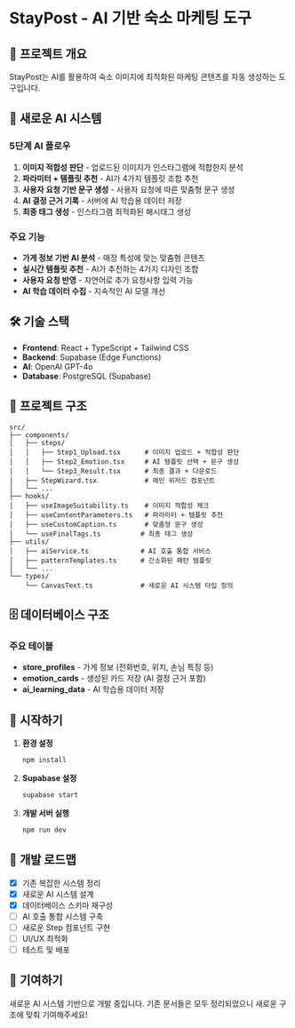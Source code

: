 # StayPost - AI 기반 숙소 마케팅 도구

## 🎯 프로젝트 개요

StayPost는 AI를 활용하여 숙소 이미지에 최적화된 마케팅 콘텐츠를 자동 생성하는 도구입니다.

## 🚀 새로운 AI 시스템

### 5단계 AI 플로우

1. **이미지 적합성 판단** - 업로드된 이미지가 인스타그램에 적합한지 분석
2. **파라미터 + 템플릿 추천** - AI가 4가지 템플릿 조합 추천
3. **사용자 요청 기반 문구 생성** - 사용자 요청에 따른 맞춤형 문구 생성
4. **AI 결정 근거 기록** - 서버에 AI 학습용 데이터 저장
5. **최종 태그 생성** - 인스타그램 최적화된 해시태그 생성

### 주요 기능

- **가게 정보 기반 AI 분석** - 매장 특성에 맞는 맞춤형 콘텐츠
- **실시간 템플릿 추천** - AI가 추천하는 4가지 디자인 조합
- **사용자 요청 반영** - 자연어로 추가 요청사항 입력 가능
- **AI 학습 데이터 수집** - 지속적인 AI 모델 개선

## 🛠️ 기술 스택

- **Frontend**: React + TypeScript + Tailwind CSS
- **Backend**: Supabase (Edge Functions)
- **AI**: OpenAI GPT-4o
- **Database**: PostgreSQL (Supabase)

## 📁 프로젝트 구조

```
src/
├── components/
│   ├── steps/
│   │   ├── Step1_Upload.tsx      # 이미지 업로드 + 적합성 판단
│   │   ├── Step2_Emotion.tsx     # AI 템플릿 선택 + 문구 생성
│   │   └── Step3_Result.tsx      # 최종 결과 + 다운로드
│   ├── StepWizard.tsx            # 메인 위저드 컴포넌트
│   └── ...
├── hooks/
│   ├── useImageSuitability.ts    # 이미지 적합성 체크
│   ├── useContentParameters.ts   # 파라미터 + 템플릿 추천
│   ├── useCustomCaption.ts       # 맞춤형 문구 생성
│   └── useFinalTags.ts          # 최종 태그 생성
├── utils/
│   ├── aiService.ts             # AI 호출 통합 서비스
│   ├── patternTemplates.ts      # 간소화된 패턴 템플릿
│   └── ...
└── types/
    └── CanvasText.ts            # 새로운 AI 시스템 타입 정의
```

## 🗄️ 데이터베이스 구조

### 주요 테이블

- **store_profiles** - 가게 정보 (전화번호, 위치, 손님 특징 등)
- **emotion_cards** - 생성된 카드 저장 (AI 결정 근거 포함)
- **ai_learning_data** - AI 학습용 데이터 저장

## 🚀 시작하기

1. **환경 설정**
   ```bash
   npm install
   ```

2. **Supabase 설정**
   ```bash
   supabase start
   ```

3. **개발 서버 실행**
   ```bash
   npm run dev
   ```

## 📝 개발 로드맵

- [x] 기존 복잡한 시스템 정리
- [x] 새로운 AI 시스템 설계
- [x] 데이터베이스 스키마 재구성
- [ ] AI 호출 통합 시스템 구축
- [ ] 새로운 Step 컴포넌트 구현
- [ ] UI/UX 최적화
- [ ] 테스트 및 배포

## 🤝 기여하기

새로운 AI 시스템 기반으로 개발 중입니다. 기존 문서들은 모두 정리되었으니 새로운 구조에 맞춰 기여해주세요!
